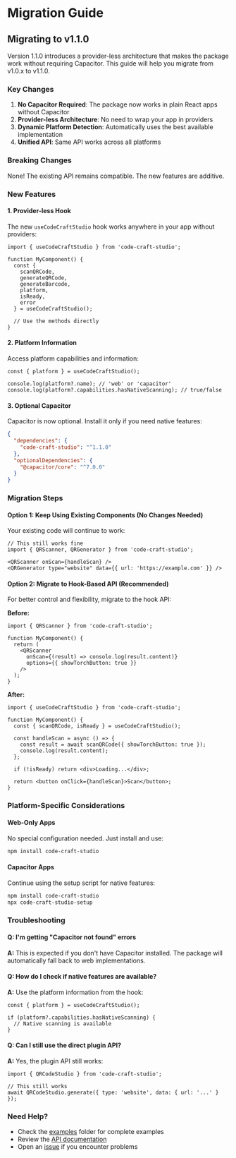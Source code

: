 # Migration Guide

## Migrating to v1.1.0

Version 1.1.0 introduces a provider-less architecture that makes the package work without requiring Capacitor. This guide will help you migrate from v1.0.x to v1.1.0.

### Key Changes

1. **No Capacitor Required**: The package now works in plain React apps without Capacitor
2. **Provider-less Architecture**: No need to wrap your app in providers
3. **Dynamic Platform Detection**: Automatically uses the best available implementation
4. **Unified API**: Same API works across all platforms

### Breaking Changes

None! The existing API remains compatible. The new features are additive.

### New Features

#### 1. Provider-less Hook

The new `useCodeCraftStudio` hook works anywhere in your app without providers:

```tsx
import { useCodeCraftStudio } from 'code-craft-studio';

function MyComponent() {
  const { 
    scanQRCode, 
    generateQRCode, 
    generateBarcode,
    platform,
    isReady,
    error 
  } = useCodeCraftStudio();
  
  // Use the methods directly
}
```

#### 2. Platform Information

Access platform capabilities and information:

```tsx
const { platform } = useCodeCraftStudio();

console.log(platform?.name); // 'web' or 'capacitor'
console.log(platform?.capabilities.hasNativeScanning); // true/false
```

#### 3. Optional Capacitor

Capacitor is now optional. Install it only if you need native features:

```json
{
  "dependencies": {
    "code-craft-studio": "^1.1.0"
  },
  "optionalDependencies": {
    "@capacitor/core": "^7.0.0"
  }
}
```

### Migration Steps

#### Option 1: Keep Using Existing Components (No Changes Needed)

Your existing code will continue to work:

```tsx
// This still works fine
import { QRScanner, QRGenerator } from 'code-craft-studio';

<QRScanner onScan={handleScan} />
<QRGenerator type="website" data={{ url: 'https://example.com' }} />
```

#### Option 2: Migrate to Hook-Based API (Recommended)

For better control and flexibility, migrate to the hook API:

**Before:**
```tsx
import { QRScanner } from 'code-craft-studio';

function MyComponent() {
  return (
    <QRScanner 
      onScan={(result) => console.log(result.content)}
      options={{ showTorchButton: true }}
    />
  );
}
```

**After:**
```tsx
import { useCodeCraftStudio } from 'code-craft-studio';

function MyComponent() {
  const { scanQRCode, isReady } = useCodeCraftStudio();
  
  const handleScan = async () => {
    const result = await scanQRCode({ showTorchButton: true });
    console.log(result.content);
  };
  
  if (!isReady) return <div>Loading...</div>;
  
  return <button onClick={handleScan}>Scan</button>;
}
```

### Platform-Specific Considerations

#### Web-Only Apps

No special configuration needed. Just install and use:

```bash
npm install code-craft-studio
```

#### Capacitor Apps

Continue using the setup script for native features:

```bash
npm install code-craft-studio
npx code-craft-studio-setup
```

### Troubleshooting

#### Q: I'm getting "Capacitor not found" errors
**A:** This is expected if you don't have Capacitor installed. The package will automatically fall back to web implementations.

#### Q: How do I check if native features are available?
**A:** Use the platform information from the hook:

```tsx
const { platform } = useCodeCraftStudio();

if (platform?.capabilities.hasNativeScanning) {
  // Native scanning is available
}
```

#### Q: Can I still use the direct plugin API?
**A:** Yes, the plugin API still works:

```tsx
import { QRCodeStudio } from 'code-craft-studio';

// This still works
await QRCodeStudio.generate({ type: 'website', data: { url: '...' } });
```

### Need Help?

- Check the [examples](./examples/) folder for complete examples
- Review the [API documentation](./docs/API.md)
- Open an [issue](https://github.com/aoneahsan/code-craft-studio/issues) if you encounter problems
